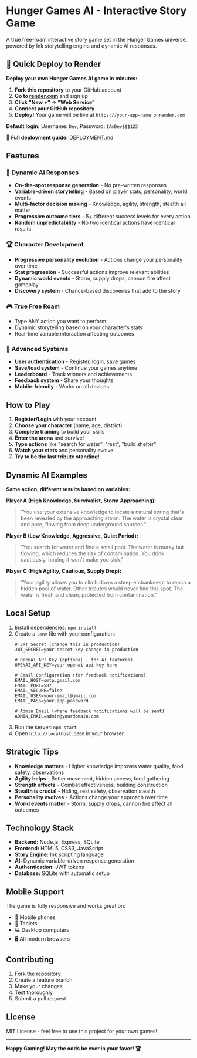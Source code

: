 # Hunger Games AI - Interactive Story Game

A true free-roam interactive story game set in the Hunger Games universe, powered by Ink storytelling engine and dynamic AI responses.

## 🚀 Quick Deploy to Render

**Deploy your own Hunger Games AI game in minutes:**

1. **Fork this repository** to your GitHub account
2. **Go to [render.com](https://render.com)** and sign up
3. **Click "New +" → "Web Service"**
4. **Connect your GitHub repository**
5. **Deploy!** Your game will be live at `https://your-app-name.onrender.com`

**Default login:** Username: `Dev`, Password: `IAmDev$$$123`

📖 **Full deployment guide:** [DEPLOYMENT.md](DEPLOYMENT.md)

## Features

### 🎯 **Dynamic AI Responses**
- **On-the-spot response generation** - No pre-written responses
- **Variable-driven storytelling** - Based on player stats, personality, world events
- **Multi-factor decision making** - Knowledge, agility, strength, stealth all matter
- **Progressive outcome tiers** - 5+ different success levels for every action
- **Random unpredictability** - No two identical actions have identical results

### 🏆 **Character Development**
- **Progressive personality evolution** - Actions change your personality over time
- **Stat progression** - Successful actions improve relevant abilities
- **Dynamic world events** - Storm, supply drops, cannon fire affect gameplay
- **Discovery system** - Chance-based discoveries that add to the story

### 🎮 **True Free Roam**
- Type ANY action you want to perform
- Dynamic storytelling based on your character's stats
- Real-time variable interaction affecting outcomes

### 💎 **Advanced Systems**
- **User authentication** - Register, login, save games
- **Save/load system** - Continue your games anytime
- **Leaderboard** - Track winners and achievements
- **Feedback system** - Share your thoughts
- **Mobile-friendly** - Works on all devices

## How to Play

1. **Register/Login** with your account
2. **Choose your character** (name, age, district)
3. **Complete training** to build your skills
4. **Enter the arena** and survive!
5. **Type actions** like "search for water", "rest", "build shelter"
6. **Watch your stats** and personality evolve
7. **Try to be the last tribute standing!**

## Dynamic AI Examples

**Same action, different results based on variables:**

**Player A (High Knowledge, Survivalist, Storm Approaching):**
> "You use your extensive knowledge to locate a natural spring that's been revealed by the approaching storm. The water is crystal clear and pure, flowing from deep underground sources."

**Player B (Low Knowledge, Aggressive, Quiet Period):**
> "You search for water and find a small pool. The water is murky but flowing, which reduces the risk of contamination. You drink cautiously, hoping it won't make you sick."

**Player C (High Agility, Cautious, Supply Drop):**
> "Your agility allows you to climb down a steep embankment to reach a hidden pool of water. Other tributes would never find this spot. The water is fresh and clean, protected from contamination."

## Local Setup

1. Install dependencies: `npm install`
2. Create a `.env` file with your configuration:
   ```
   # JWT Secret (change this in production)
   JWT_SECRET=your-secret-key-change-in-production
   
   # OpenAI API Key (optional - for AI features)
   OPENAI_API_KEY=your-openai-api-key-here
   
   # Email Configuration (for feedback notifications)
   EMAIL_HOST=smtp.gmail.com
   EMAIL_PORT=587
   EMAIL_SECURE=false
   EMAIL_USER=your-email@gmail.com
   EMAIL_PASS=your-app-password
   
   # Admin Email (where feedback notifications will be sent)
   ADMIN_EMAIL=admin@yourdomain.com
   ```
3. Run the server: `npm start`
4. Open `http://localhost:3000` in your browser

## Strategic Tips

- **Knowledge matters** - Higher knowledge improves water quality, food safety, observations
- **Agility helps** - Better movement, hidden access, food gathering
- **Strength affects** - Combat effectiveness, building construction
- **Stealth is crucial** - Hiding, rest safety, observation stealth
- **Personality evolves** - Actions change your approach over time
- **World events matter** - Storm, supply drops, cannon fire affect all outcomes

## Technology Stack

- **Backend:** Node.js, Express, SQLite
- **Frontend:** HTML5, CSS3, JavaScript
- **Story Engine:** Ink scripting language
- **AI:** Dynamic variable-driven response generation
- **Authentication:** JWT tokens
- **Database:** SQLite with automatic setup

## Mobile Support

The game is fully responsive and works great on:
- 📱 Mobile phones
- 📱 Tablets  
- 💻 Desktop computers
- 🖥️ All modern browsers

## Contributing

1. Fork the repository
2. Create a feature branch
3. Make your changes
4. Test thoroughly
5. Submit a pull request

## License

MIT License - feel free to use this project for your own games!

---

**Happy Gaming! May the odds be ever in your favor! 🏆** 